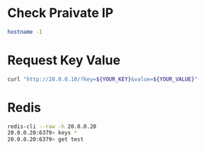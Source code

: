 # Check Praivate IP

```bash
hostname -I
```

# Request Key Value

```bash
curl "http://20.0.0.10/?key=${YOUR_KEY}&value=${YOUR_VALUE}"
```

# Redis

```bash
redis-cli --raw -h 20.0.0.20
20.0.0.20:6379> keys *
20.0.0.20:6379> get test
```
